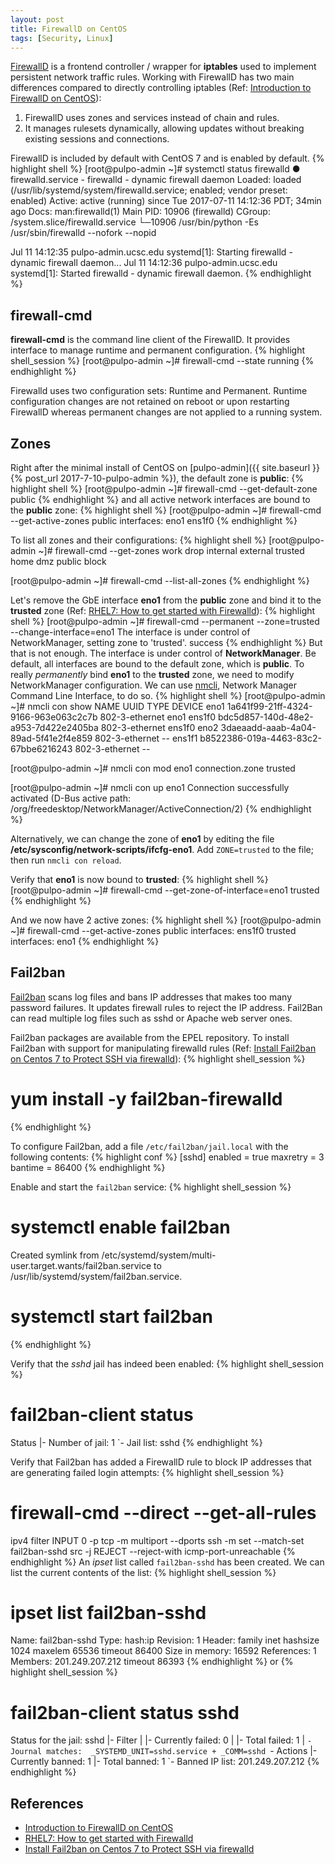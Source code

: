 ```yaml
---
layout: post
title: FirewallD on CentOS
tags: [Security, Linux]
---
```


[FirewallD](http://www.firewalld.org/) is a frontend controller / wrapper for **iptables** used to implement persistent network traffic rules.<!-- more --> Working with FirewallD has two main differences compared to directly controlling iptables (Ref: [Introduction to FirewallD on CentOS](https://www.linode.com/docs/security/firewalls/introduction-to-firewalld-on-centos)):
1. FirewallD uses zones and services instead of chain and rules.
2. It manages rulesets dynamically, allowing updates without breaking existing sessions and connections.

FirewallD is included by default with CentOS 7 and is enabled by default.
{% highlight shell %}
[root@pulpo-admin ~]# systemctl status firewalld
● firewalld.service - firewalld - dynamic firewall daemon
   Loaded: loaded (/usr/lib/systemd/system/firewalld.service; enabled; vendor preset: enabled)
   Active: active (running) since Tue 2017-07-11 14:12:36 PDT; 34min ago
     Docs: man:firewalld(1)
 Main PID: 10906 (firewalld)
   CGroup: /system.slice/firewalld.service
           └─10906 /usr/bin/python -Es /usr/sbin/firewalld --nofork --nopid

Jul 11 14:12:35 pulpo-admin.ucsc.edu systemd[1]: Starting firewalld - dynamic firewall daemon...
Jul 11 14:12:36 pulpo-admin.ucsc.edu systemd[1]: Started firewalld - dynamic firewall daemon.
{% endhighlight %}

## firewall-cmd
**firewall-cmd** is the command line client of the FirewallD. It provides interface to manage runtime and permanent configuration.
{% highlight shell_session %}
[root@pulpo-admin ~]# firewall-cmd --state
running
{% endhighlight %}
<p class="note">Firewalld uses two configuration sets: Runtime and Permanent. Runtime configuration changes are not retained on reboot or upon restarting FirewallD whereas permanent changes are not applied to a running system.</p>

## Zones
Right after the minimal install of CentOS on [pulpo-admin]({{ site.baseurl }}{% post_url 2017-7-10-pulpo-admin %}), the default zone is **public**:
{% highlight shell %}
[root@pulpo-admin ~]# firewall-cmd --get-default-zone
public
{% endhighlight %}
and all active network interfaces are bound to the **public** zone:
{% highlight shell %}
[root@pulpo-admin ~]# firewall-cmd --get-active-zones
public
  interfaces: eno1 ens1f0
{% endhighlight %}

To list all zones and their configurations:
{% highlight shell %}
[root@pulpo-admin ~]# firewall-cmd --get-zones
work drop internal external trusted home dmz public block

[root@pulpo-admin ~]# firewall-cmd --list-all-zones
{% endhighlight %}

Let's remove the GbE interface **eno1** from the **public** zone and bind it to the **trusted** zone (Ref: [RHEL7: How to get started with Firewalld](https://www.certdepot.net/rhel7-get-started-firewalld/)):
{% highlight shell %}
[root@pulpo-admin ~]# firewall-cmd --permanent --zone=trusted --change-interface=eno1
The interface is under control of NetworkManager, setting zone to 'trusted'.
success
{% endhighlight %}
But that is not enough. The interface is under control of **NetworkManager**. Be default, all interfaces are bound to the default zone, which is **public**. To really *permanently* bind **eno1** to the **trusted** zone, we need to modify NetworkManager configuration. We can use [nmcli](https://access.redhat.com/documentation/en-US/Red_Hat_Enterprise_Linux/7/html/Networking_Guide/sec-Using_the_NetworkManager_Command_Line_Tool_nmcli.html), Network Manager Command Line Interface, to do so.
{% highlight shell %}
[root@pulpo-admin ~]# nmcli con show
NAME    UUID                                  TYPE            DEVICE
eno1    1a641f99-21ff-4324-9166-963e063c2c7b  802-3-ethernet  eno1
ens1f0  bdc5d857-140d-48e2-a953-7d422e2405ba  802-3-ethernet  ens1f0
eno2    3daeaadd-aaab-4a04-89ad-5f41e2f4e859  802-3-ethernet  --
ens1f1  b8522386-019a-4463-83c2-67bbe6216243  802-3-ethernet  --

[root@pulpo-admin ~]# nmcli con mod eno1 connection.zone trusted

[root@pulpo-admin ~]# nmcli con up eno1
Connection successfully activated (D-Bus active path: /org/freedesktop/NetworkManager/ActiveConnection/2)
{% endhighlight %}

<p class="tip">Alternatively, we can change the zone of <strong>eno1</strong> by editing the file <strong>/etc/sysconfig/network-scripts/ifcfg-eno1</strong>. Add <code class="highlighter-rouge">ZONE=trusted</code> to the file; then run <code class="highlighter-rouge">nmcli con reload</code>.</p>

Verify that **eno1** is now bound to **trusted**:
{% highlight shell %}
[root@pulpo-admin ~]# firewall-cmd --get-zone-of-interface=eno1
trusted
{% endhighlight %}

And we now have 2 active zones:
{% highlight shell %}
[root@pulpo-admin ~]# firewall-cmd --get-active-zones
public
  interfaces: ens1f0
trusted
  interfaces: eno1
{% endhighlight %}

## Fail2ban
[Fail2ban](https://www.fail2ban.org/wiki/index.php/Main_Page) scans log files and bans IP addresses that makes too many password failures. It updates firewall rules to reject the IP address. Fail2Ban can read multiple log files such as sshd or Apache web server ones.

Fail2ban packages are available from the EPEL repository. To install Fail2ban with support for manipulating firewalld rules (Ref: [Install Fail2ban on Centos 7 to Protect SSH via firewalld](https://devops.profitbricks.com/tutorials/install-fail2ban-on-centos-7-to-protect-ssh-via-firewalld/)):
{% highlight shell_session %}
# yum install -y fail2ban-firewalld
{% endhighlight %}

To configure Fail2ban, add a file `/etc/fail2ban/jail.local` with the following contents:
{% highlight conf %}
[sshd]
enabled = true
maxretry = 3
bantime = 86400
{% endhighlight %}

Enable and start the `fail2ban` service:
{% highlight shell_session %}
# systemctl enable fail2ban
Created symlink from /etc/systemd/system/multi-user.target.wants/fail2ban.service to /usr/lib/systemd/system/fail2ban.service.
# systemctl start fail2ban
{% endhighlight %}

Verify that the *sshd* jail has indeed been enabled:
{% highlight shell_session %}
# fail2ban-client status
Status
|- Number of jail:      1
`- Jail list:   sshd
{% endhighlight %}

Verify that Fail2ban has added a FirewallD rule to block IP addresses that are generating failed login attempts:
{% highlight shell_session %}
# firewall-cmd --direct --get-all-rules
ipv4 filter INPUT 0 -p tcp -m multiport --dports ssh -m set --match-set fail2ban-sshd src -j REJECT --reject-with icmp-port-unreachable
{% endhighlight %}
An *ipset* list called `fail2ban-sshd` has been created. We can list the current contents of the list:
{% highlight shell_session %}
# ipset list fail2ban-sshd
Name: fail2ban-sshd
Type: hash:ip
Revision: 1
Header: family inet hashsize 1024 maxelem 65536 timeout 86400
Size in memory: 16592
References: 1
Members:
201.249.207.212 timeout 86393
{% endhighlight %}
or
{% highlight shell_session %}
# fail2ban-client status sshd
Status for the jail: sshd
|- Filter
|  |- Currently failed: 0
|  |- Total failed:     1
|  `- Journal matches:  _SYSTEMD_UNIT=sshd.service + _COMM=sshd
`- Actions
   |- Currently banned: 1
   |- Total banned:     1
   `- Banned IP list:   201.249.207.212
{% endhighlight %}

## References
* [Introduction to FirewallD on CentOS](https://www.linode.com/docs/security/firewalls/introduction-to-firewalld-on-centos)
* [RHEL7: How to get started with Firewalld](https://www.certdepot.net/rhel7-get-started-firewalld/)
* [Install Fail2ban on Centos 7 to Protect SSH via firewalld](https://devops.profitbricks.com/tutorials/install-fail2ban-on-centos-7-to-protect-ssh-via-firewalld/)
